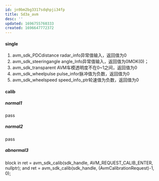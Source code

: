 ```yaml
---
id: jn9bm2bg3317sdqhpji34fp
title: Sd3a_avm
desc: ''
updated: 1696755760333
created: 1696647772372
---
```


#### single
1.	avm_sdk_PDCdistance
radar_info异常值输入，返回值为0
2.	avm_sdk_steeringangle
angle_Info异常值输入，返回值为0MOK(0)；
3.	avm_sdk_transparent
AVM车模透明度不在0~1之间，返回值为0
4.	avm_sdk_wheelpulse
pulse_infor脉冲值为负数，返回值为0
5.	avm_sdk_wheelspeed
speed_info_ptr轮速值为负数，返回值为0

#### calib
##### normal1 
pass
##### normal2
pass
##### abnormal3
block in ret = avm_sdk_calib(sdk_handle, AVM_REQUEST_CALIB_ENTER, nullptr); and ret = avm_sdk_calib(sdk_handle, (AvmCalibrationRequest)-1, 0);